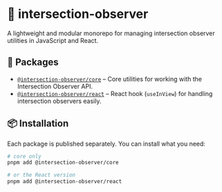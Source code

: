 # 🧭 intersection-observer

A lightweight and modular monorepo for managing intersection observer utilities in JavaScript and React.

## 📁 Packages

- [`@intersection-observer/core`](./packages/core) – Core utilities for working with the Intersection Observer API.
- [`@intersection-observer/react`](./packages/react) – React hook (`useInView`) for handling intersection observers easily.

## 📦 Installation

Each package is published separately. You can install what you need:

```bash
# core only
pnpm add @intersection-observer/core

# or the React version
pnpm add @intersection-observer/react
